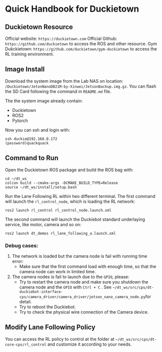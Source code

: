 # Quick Handbook for Duckietown
## Duckietown Resource
Official website: `https://duckietown.com`
Official Github: `https://github.com/duckietown` to access the ROS and other resource.
Gym Dukckietown: `https://github.com/duckietown/gym-duckietown` to access the RL training environment. 

## Image Install
Download the system image from the Lab NAS on location: `/Duckietown/JetonNanoDB21M-by-Xinwei/JetsonBackup.img.gz`. You can flash the SD Card following the command in `README.md` file.

The the system image already contain:
- Duckietown
- ROS2
- Pytorch

Now you can ssh and login with:
```
ssh duckie@192.168.0.172
(password)quackquack
```

## Command to Run

Open the Duckietown ROS package and build the ROS bag with:
```
cd ~/dt_ws
colcon build --cmake-args -DCMAKE_BUILD_TYPE=Release
source ~/dt_ws/install/setup.bash
```

Run the Lane Following RL within two different terminal. The first command will launch the `rl_control_node`, which is loading the RL network:
```
ros2 launch rl_control rl_control_node.launch.xml
```

The second command will launch the Duckiebot standard underlaying service, like motor, camera and so on:
```
ros2 launch dt_demos rl_lane_following_a.launch.xml
```

### Debug cases: 
 1. The network is loaded but the camera node is fail with running time error: 
    - Make sure that the first command load with enough time, so that the camera node can work in limited time.
 2. The camera nodes is fail to launch due to the `GPIO`, please: 
	 - Try to restart the camera node and make sure you shutdown the camera node and the `GPIO` with `Ctrl + C` . See `~/dt_ws/src/cps/dt-duckiebot-interface-cps/camera_driver/camera_driver/jetson_nano_camera_node.py`for detail.
	 - Try to reboot the Duckiebot.
	 - Try to check the physical wire connection of the Camera device.

## Modify Lane Following Policy
You can access the RL policy to control at the folder at `~/dt_ws/src/cps/dt-core-cps/rl_control` and customize it according to your needs.
